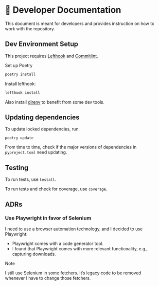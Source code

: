 # 🧰 Developer Documentation

This document is meant for developers and provides instruction on how to work
with the repository.

## Dev Environment Setup

This project requires [Lefthook](https://github.com/evilmartians/lefthook) and
[Commitlint](https://github.com/conventional-changelog/commitlint).

Set up Poetry

```bash
poetry install
```

Install lefthook:

```bash
lefthook install
```

Also install [direnv](https://direnv.net/) to benefit from some dev tools.

## Updating dependencies

To update locked dependencies, run

```shell
poetry update
```

From time to time, check if the major versions of dependencies in
`pyproject.toml` need updating.

## Testing

To run tests, use `testall`.

To run tests and check for coverage, use `coverage`.

## ADRs

### Use Playwright in favor of Selenium

I need to use a browser automation technology, and I decided to use Playwright:

- Playwright comes with a code generator tool.
- I found that Playwright comes with more relevant functionality, e.g.,
  capturing downloads.

> [!note]
> I still use Selenium in some fetchers. It’s legacy code to be removed
> whenever I have to change those fetchers.
